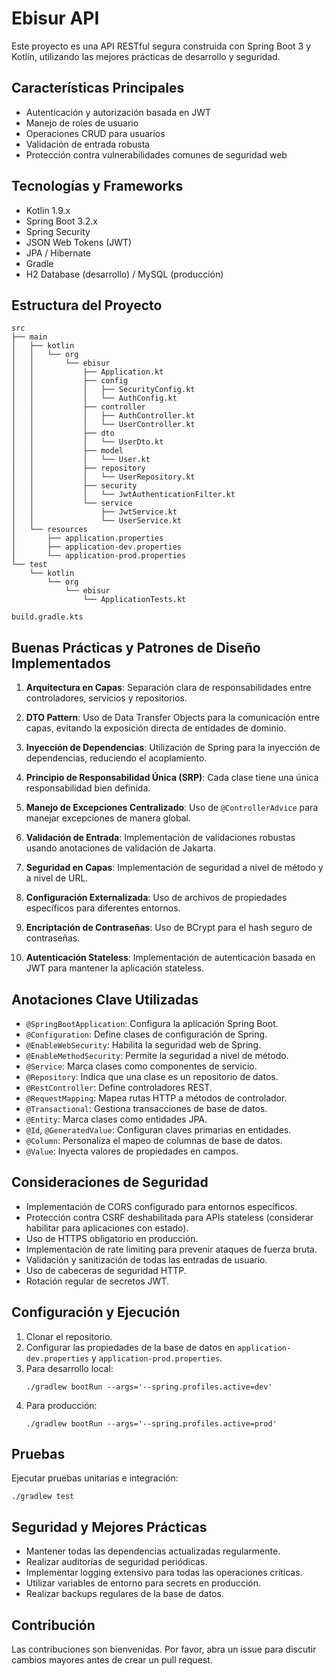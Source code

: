 # Ebisur API

Este proyecto es una API RESTful segura construida con Spring Boot 3 y Kotlin, utilizando las mejores prácticas de desarrollo y seguridad.

## Características Principales

- Autenticación y autorización basada en JWT
- Manejo de roles de usuario
- Operaciones CRUD para usuarios
- Validación de entrada robusta
- Protección contra vulnerabilidades comunes de seguridad web

## Tecnologías y Frameworks

- Kotlin 1.9.x
- Spring Boot 3.2.x
- Spring Security
- JSON Web Tokens (JWT)
- JPA / Hibernate
- Gradle
- H2 Database (desarrollo) / MySQL (producción)

## Estructura del Proyecto

```
src
├── main
│   ├── kotlin
│   │   └── org
│   │       └── ebisur
│   │           ├── Application.kt
│   │           ├── config
│   │           │   ├── SecurityConfig.kt
│   │           │   └── AuthConfig.kt
│   │           ├── controller
│   │           │   ├── AuthController.kt
│   │           │   └── UserController.kt
│   │           ├── dto
│   │           │   └── UserDto.kt
│   │           ├── model
│   │           │   └── User.kt
│   │           ├── repository
│   │           │   └── UserRepository.kt
│   │           ├── security
│   │           │   └── JwtAuthenticationFilter.kt
│   │           └── service
│   │               ├── JwtService.kt
│   │               └── UserService.kt
│   └── resources
│       ├── application.properties
│       ├── application-dev.properties
│       └── application-prod.properties
└── test
    └── kotlin
        └── org
            └── ebisur
                └── ApplicationTests.kt

build.gradle.kts
```

## Buenas Prácticas y Patrones de Diseño Implementados

1. **Arquitectura en Capas**: Separación clara de responsabilidades entre controladores, servicios y repositorios.

2. **DTO Pattern**: Uso de Data Transfer Objects para la comunicación entre capas, evitando la exposición directa de entidades de dominio.

3. **Inyección de Dependencias**: Utilización de Spring para la inyección de dependencias, reduciendo el acoplamiento.

4. **Principio de Responsabilidad Única (SRP)**: Cada clase tiene una única responsabilidad bien definida.

5. **Manejo de Excepciones Centralizado**: Uso de `@ControllerAdvice` para manejar excepciones de manera global.

6. **Validación de Entrada**: Implementación de validaciones robustas usando anotaciones de validación de Jakarta.

7. **Seguridad en Capas**: Implementación de seguridad a nivel de método y a nivel de URL.

8. **Configuración Externalizada**: Uso de archivos de propiedades específicos para diferentes entornos.

9. **Encriptación de Contraseñas**: Uso de BCrypt para el hash seguro de contraseñas.

10. **Autenticación Stateless**: Implementación de autenticación basada en JWT para mantener la aplicación stateless.

## Anotaciones Clave Utilizadas

- `@SpringBootApplication`: Configura la aplicación Spring Boot.
- `@Configuration`: Define clases de configuración de Spring.
- `@EnableWebSecurity`: Habilita la seguridad web de Spring.
- `@EnableMethodSecurity`: Permite la seguridad a nivel de método.
- `@Service`: Marca clases como componentes de servicio.
- `@Repository`: Indica que una clase es un repositorio de datos.
- `@RestController`: Define controladores REST.
- `@RequestMapping`: Mapea rutas HTTP a métodos de controlador.
- `@Transactional`: Gestiona transacciones de base de datos.
- `@Entity`: Marca clases como entidades JPA.
- `@Id`, `@GeneratedValue`: Configuran claves primarias en entidades.
- `@Column`: Personaliza el mapeo de columnas de base de datos.
- `@Value`: Inyecta valores de propiedades en campos.

## Consideraciones de Seguridad

- Implementación de CORS configurado para entornos específicos.
- Protección contra CSRF deshabilitada para APIs stateless (considerar habilitar para aplicaciones con estado).
- Uso de HTTPS obligatorio en producción.
- Implementación de rate limiting para prevenir ataques de fuerza bruta.
- Validación y sanitización de todas las entradas de usuario.
- Uso de cabeceras de seguridad HTTP.
- Rotación regular de secretos JWT.

## Configuración y Ejecución

1. Clonar el repositorio.
2. Configurar las propiedades de la base de datos en `application-dev.properties` y `application-prod.properties`.
3. Para desarrollo local:
   ```
   ./gradlew bootRun --args='--spring.profiles.active=dev'
   ```
4. Para producción:
   ```
   ./gradlew bootRun --args='--spring.profiles.active=prod'
   ```

## Pruebas

Ejecutar pruebas unitarias e integración:
```
./gradlew test
```

## Seguridad y Mejores Prácticas

- Mantener todas las dependencias actualizadas regularmente.
- Realizar auditorías de seguridad periódicas.
- Implementar logging extensivo para todas las operaciones críticas.
- Utilizar variables de entorno para secrets en producción.
- Realizar backups regulares de la base de datos.

## Contribución

Las contribuciones son bienvenidas. Por favor, abra un issue para discutir cambios mayores antes de crear un pull request.
